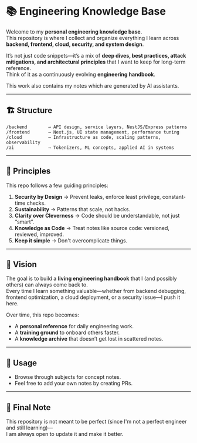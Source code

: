# 📚 Engineering Knowledge Base

Welcome to my **personal engineering knowledge base**.\
This repository is where I collect and organize everything I learn across **backend, frontend, cloud, security, and system design**.

It’s not just code snippets—it’s a mix of **deep dives, best practices, attack mitigations, and architectural principles** that I want to keep for long-term reference.\
Think of it as a continuously evolving **engineering handbook**.

This work also contains my notes which are generated by AI assistants.

---

## 🏗️ Structure

```
/backend        → API design, service layers, NestJS/Express patterns
/frontend       → Next.js, UI state management, performance tuning
/cloud          → Infrastructure as code, scaling patterns, observability
/ai             → Tokenizers, ML concepts, applied AI in systems
```

---

## 🎯 Principles

This repo follows a few guiding principles:

1. **Security by Design** → Prevent leaks, enforce least privilege, constant-time checks.
2. **Sustainability** → Patterns that scale, not hacks.
3. **Clarity over Cleverness** → Code should be understandable, not just “smart”.
4. **Knowledge as Code** → Treat notes like source code: versioned, reviewed, improved.
5. **Keep it simple** → Don't overcomplicate things.

---

## 🚀 Vision

The goal is to build a **living engineering handbook** that I (and possibly others) can always come back to.\
Every time I learn something valuable—whether from backend debugging, frontend optimization, a cloud deployment, or a security issue—I push it here.

Over time, this repo becomes:

-    A **personal reference** for daily engineering work.
-    A **training ground** to onboard others faster.
-    A **knowledge archive** that doesn’t get lost in scattered notes.

---

## 📌 Usage

-    Browse through subjects for concept notes.
-    Feel free to add your own notes by creating PRs.

---

## 🧭 Final Note

This repository is not meant to be perfect (since I'm not a perfect engineer and still learning)—\
I am always open to update it and make it better.

```

```
